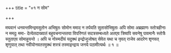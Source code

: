 +++
title = "०१ न सोम"

+++

मघवानं धनवन्तमिन्द्रमसुतोन अभिषुतः सोमोन ममाद न तर्पयति सुतासोभिषुताः अपि सोमा अब्रह्माणः स्तोत्रहीनाः न ममदुः ममा- देत्येतदाख्यातं बहुवचनान्ततया विपरिणतं सदत्रसम्बध्यते अतएव त्रिष्वपि सवनेषु पावमानैः स्तोत्रैः स्तुताएव सोमाहूयन्ते । अपि च नोस्मदीयं यदुक्थं इन्द्रोजुजोषत् सेवेत यथा च नृवत् राजेव आदरेण शृणवत् शृणुयात् तथा नवीयोनवतरमुक्थं शस्त्रं तस्माइन्द्राय जनये पठामीत्यर्थः ॥ १ ॥